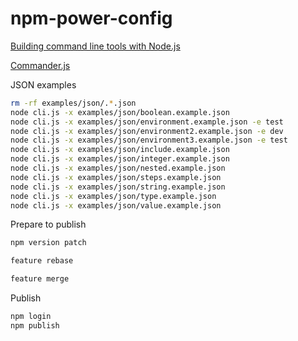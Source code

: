 # npm-power-config

[Building command line tools with Node.js](https://developer.atlassian.com/blog/2015/11/scripting-with-node/)

[Commander.js](https://github.com/tj/commander.js/)

JSON examples

```bash
rm -rf examples/json/.*.json
node cli.js -x examples/json/boolean.example.json
node cli.js -x examples/json/environment.example.json -e test
node cli.js -x examples/json/environment2.example.json -e dev
node cli.js -x examples/json/environment3.example.json -e test
node cli.js -x examples/json/include.example.json
node cli.js -x examples/json/integer.example.json
node cli.js -x examples/json/nested.example.json
node cli.js -x examples/json/steps.example.json
node cli.js -x examples/json/string.example.json
node cli.js -x examples/json/type.example.json
node cli.js -x examples/json/value.example.json
```

Prepare to publish

```bash
npm version patch

feature rebase

feature merge
```

Publish

```bash
npm login
npm publish
```
